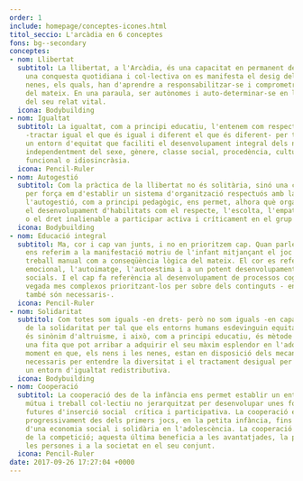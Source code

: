 ```yaml
---
order: 1
include: homepage/conceptes-icones.html
titol_seccio: L'arcàdia en 6 conceptes
fons: bg--secondary
conceptes:
- nom: Llibertat
  subtitol: La llibertat, a l'Arcàdia, és una capacitat en permanent desenvolupament;
    una conquesta quotidiana i col·lectiva on es manifesta el desig dels nens i les
    nenes, els quals, han d'aprendre a responsabilitzar-se i comprometre's en la consecució
    del mateix. En una paraula, ser autònomes i auto-determinar-se en la construcció
    del seu relat vital.
  icona: Bodybuilding
- nom: Igualtat
  subtitol: La igualtat, com a principi educatiu, l'entenem com respecte a la diversitat
    -tractar igual el que és igual i diferent el que és diferent- per tal d'establir
    un entorn d'equitat que faciliti el desenvolupament integral dels nens i les nenes
    independentment del sexe, gènere, classe social, procedència, cultura, diversitat
    funcional o idiosincràsia.
  icona: Pencil-Ruler
- nom: Autogestió
  subtitol: Com la pràctica de la llibertat no és solitària, sinó una conquesta col·lectiva,
    per força em d'establir un sistema d'organització respectuós amb la mateixa, i,
    l'autogestió, com a principi pedagògic, ens permet, alhora què organitzar el centre,  fomentar
    el desenvolupament d'habilitats com el respecte, l'escolta, l'empatia, la creativitat,
    o el dret inalienable a participar activa i críticament en el grup social de referència.
  icona: Bodybuilding
- nom: Educació integral
  subtitol: Ma, cor i cap van junts, i no en prioritzem cap. Quan parlem de la ma
    ens referim a la manifestació motriu de l'infant mitjançant el joc lliure i al
    treball manual com a conseqüència lògica del mateix. El cor es refereix a l'alfabetització
    emocional, l'autoimatge, l'autoestima i a un potent desenvolupament de les habilitats
    socials. I el cap fa referència al desenvolupament de processos cognitius cada
    vegada mes complexos prioritzant-los per sobre dels continguts - encara que aquests
    també són necessaris-.
  icona: Pencil-Ruler
- nom: Solidaritat
  subtitol: Com totes som iguals -en drets- però no som iguals -en capacitats-, necessitem
    de la solidaritat per tal que els entorns humans esdevinguin equitatius. Solidaritat
    és sinònim d'altruisme, i això, com a principi educatiu, és mètode i és un fi;
    una fita que pot arribar a adquirir el seu màxim esplendor en l'adolescència,
    moment en que, els nens i les nenes, estan en disposició dels mecanismes cognitius
    necessaris per entendre la diversitat i el tractament desigual per a establir
    un entorn d'igualtat redistributiva.
  icona: Bodybuilding
- nom: Cooperació
  subtitol: La cooperació des de la infància ens permet establir un entorn d'ajuda
    mútua i treball col·lectiu no jerarquitzat per desenvolupar unes fortes habilitats
    futures d'inserció social  crítica i participativa. La cooperació és pot treballar
    progressivament des dels primers jocs, en la petita infància, fins a l'aprenentatge
    d'una economia social i solidària en l'adolescència. La cooperació és l'antagònic
    de la competició; aquesta última beneficia a les avantatjades, la primera a totes
    les persones i a la societat en el seu conjunt.
  icona: Pencil-Ruler
date: 2017-09-26 17:27:04 +0000
---
```

